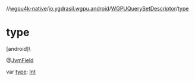 //[wgpu4k-native](../../../index.md)/[io.ygdrasil.wgpu.android](../index.md)/[WGPUQuerySetDescriptor](index.md)/[type](type.md)

# type

[android]\

@[JvmField](https://kotlinlang.org/api/core/kotlin-stdlib/kotlin.jvm/-jvm-field/index.html)

var [type](type.md): [Int](https://kotlinlang.org/api/core/kotlin-stdlib/kotlin/-int/index.html)